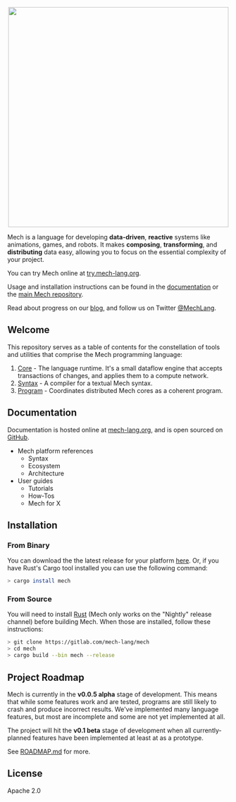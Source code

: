 <p align="center">
  <img width="500px" src="http://mech-lang.org/img/logo.png">
</p>

Mech is a language for developing **data-driven**, **reactive** systems like animations, games, and robots. It makes **composing**, **transforming**, and **distributing** data easy, allowing you to focus on the essential complexity of your project.  

You can try Mech online at [try.mech-lang.org](http://try.mech-lang.org).

Usage and installation instructions can be found in the [documentation](http://mech-lang.org/page/learn/) or the [main Mech repository](https://github.com/mech-lang/mech).

Read about progress on our [blog](http://mech-lang.org/blog/), and follow us on Twitter [@MechLang](https://twitter.com/MechLang).


## Welcome

This repository serves as a table of contents for the constellation of tools and utilities that comprise the Mech programming language:

1. [Core](https://gitlab.com/mech-lang/core) - The language runtime. It's a small dataflow engine that accepts transactions of changes, and applies them to a compute network.  
2. [Syntax](https://gitlab.com/mech-lang/syntax) - A compiler for a textual Mech syntax.
3. [Program](https://gitlab.com/mech-lang/program) - Coordinates distributed Mech cores as a coherent program.

## Documentation

Documentation is hosted online at [mech-lang.org](http://docs.mech-lang.org), and is open sourced on [GitHub](http://github.com/mech-lang/docs).

- Mech platform references
  - Syntax
  - Ecosystem
  - Architecture
- User guides
  - Tutorials
  - How-Tos
  - Mech for X  

## Installation

### From Binary

You can download the the latest release for your platform [here](https://github.com/mech-lang/mech/releases). Or, if you have Rust's Cargo tool installed you can use the following command:

```bash
> cargo install mech
```

### From Source

You will need to install [Rust](https://www.rust-lang.org/learn/get-started) (Mech only works on the "Nightly" release channel) before building Mech. When those are installed, follow these instructions:

```bash
> git clone https://gitlab.com/mech-lang/mech
> cd mech
> cargo build --bin mech --release
```

## Project Roadmap

Mech is currently in the **v0.0.5 alpha** stage of development. This means that while some features work and are tested, programs are still likely to crash and produce incorrect results. We've implemented many language features, but most are incomplete and some are not yet implemented at all. 

The project will hit the **v0.1 beta** stage of development when all currently-planned features have been implemented at least at as a prototype.

See [ROADMAP.md](ROADMAP.md) for more.

## License

Apache 2.0
